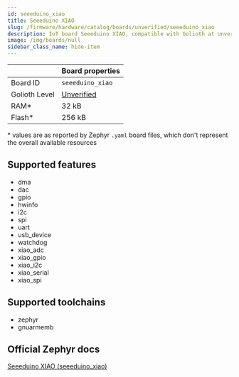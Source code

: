 ```yaml
---
id: seeeduino_xiao
title: Seeeduino XIAO
slug: /firmware/hardware/catalog/boards/unverified/seeeduino_xiao
description: IoT board Seeeduino XIAO, compatible with Golioth at unverified level.
image: /img/boards/null
sidebar_class_name: hide-item
---
```


[//]: # (This is an auto-generated file, do not edit! Changes to it will be lost upon re-generation)



|                | Board properties     |
| -------------  | -------------------- |
| Board ID       | `seeeduino_xiao` |
| Golioth Level  | [Unverified](/firmware/hardware#unverified-boards) |
| RAM*           | 32 kB |
| Flash*         | 256 kB |

\* values are as reported by Zephyr `.yaml` board files, which don't represent the overall available resources



## Supported features

* dma
* dac
* gpio
* hwinfo
* i2c
* spi
* uart
* usb_device
* watchdog
* xiao_adc
* xiao_gpio
* xiao_i2c
* xiao_serial
* xiao_spi

## Supported toolchains

* zephyr
* gnuarmemb

## Official Zephyr docs

[Seeeduino XIAO (seeeduino_xiao)](https://docs.zephyrproject.org/latest/boards/seeed/seeeduino_xiao/doc/index.html)
